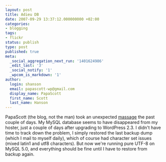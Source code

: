 ```yaml
---
layout: post
title: Adieu DB
date: 2007-09-29 13:37:12.000000000 +02:00
categories:
- blogging
tags:
- flickr
status: publish
type: post
published: true
meta:
  _social_aggregation_next_run: '1401624986'
  _edit_last: '3'
  _social_notify: '1'
  _wpcom_is_markdown: '1'
author:
  login: shanson
  email: papascott-wp@gmail.com
  display_name: PapaScott
  first_name: Scott
  last_name: Hanson
---
```

<p>PapaScott (the blog, not the man) took an unexpected <a href="http://flickr.ishavingamassage.com/">massage</a> the past couple of days. My MySQL database seems to have disappeared from my hoster, just a couple of days after upgrading to WordPress 2.3. I didn't have time to track down the problem, I simply restored the last backup dump (which I mail to myself daily), which of course had character set issues (mixed latin1 and utf8 characters). But now we're running pure UTF-8 on MySQL 5.0, and everything should be fine until I have to restore from backup again.</p>
